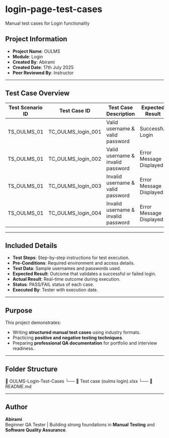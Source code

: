 # login-page-test-cases
Manual test cases for Login functionality
## Project Information

- **Project Name**: OULMS
- **Module**: Login
- **Created By**: Abirami
- **Created Date**: 17th July 2025
- **Peer Reviewed By**: Instructor
---
## Test Case Overview

| Test Scenario ID | Test Case ID | Test Case Description | Expected Result |
|------------------|--------------|------------------------|-----------------|
| TS_OULMS_01 | TC_OULMS_login_001 | Valid username & valid password | Successful Login |
| TS_OULMS_01 | TC_OULMS_login_002 | Valid username & invalid password | Error Message Displayed |
| TS_OULMS_01 | TC_OULMS_login_003 | Invalid username & valid password | Error Message Displayed |
| TS_OULMS_01 | TC_OULMS_login_004 | Invalid username & invalid password | Error Message Displayed |
---
## Included Details

- **Test Steps**: Step-by-step instructions for test execution.
- **Pre-Conditions**: Required environment and access details.
- **Test Data**: Sample usernames and passwords used.
- **Expected Result**: Outcome that validates a successful or failed login.
- **Actual Result**: Real-time outcome during execution.
- **Status**: PASS/FAIL status of each case.
- **Executed By**: Tester with execution date.
---
## Purpose

This project demonstrates:
- Writing **structured manual test cases** using industry formats.
- Practicing **positive and negative testing techniques**.
- Preparing **professional QA documentation** for portfolio and interview readiness.
---
## Folder Structure
📁 OULMS-Login-Test-Cases
└── 📄 Test case (oulms login).xlsx
└── 📄 README.md

---

## Author

**Abirami**  
Beginner QA Tester | Building strong foundations in **Manual Testing** and **Software Quality Assurance**.

